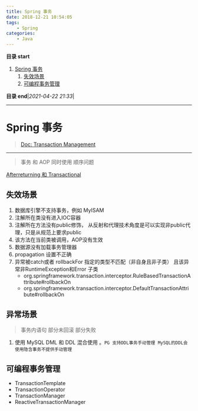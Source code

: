 ```yaml
---
title: Spring 事务
date: 2018-12-21 10:54:05
tags: 
    - Spring
categories: 
    - Java
---
```


**目录 start**

1. [Spring 事务](#spring-事务)
    1. [失效场景](#失效场景)
    1. [可编程事务管理](#可编程事务管理)

**目录 end**|_2021-04-22 21:33_|
****************************************
# Spring 事务
> [Doc: Transaction Management](https://docs.spring.io/spring-framework/docs/5.2.x/spring-framework-reference/data-access.html#spring-data-tier)

************************

> 事务 和 AOP 同时使用 顺序问题

[Afterreturning 和 Transactional](https://stackoverflow.com/questions/39406242/afterreturning-aspect-executes-in-same-transaction-of-pointcut-method#)

## 失效场景

1. 数据库引擎不支持事务，例如 MyISAM
1. 注解所在类没有进入IOC容器
1. 注解所在方法没有public修饰， 从反射和代理技术角度是可以实现非public代理，只是从规范上要求public
1. 该方法在当前类被调用，AOP没有生效
1. 数据源没有加载事务管理器
1. propagation 设置不正确
1. 异常被catch或者 rollbackFor 指定的类型不匹配（非自身且非子类） 且该异常非RuntimeException和Error 子类
    - org.springframework.transaction.interceptor.RuleBasedTransactionAttribute#rollbackOn
    - org.springframework.transaction.interceptor.DefaultTransactionAttribute#rollbackOn

## 异常场景
> 事务内语句 部分未回滚 部分失败

1. 使用 MySQL DML 和 DDL 混合使用 。`PG 支持DDL事务手动管理 MySQL的DDL会使用隐含事务不提供手动管理`

## 可编程事务管理

- TransactionTemplate
- TransactionOperator
- TransactionManager
- ReactiveTransactionManager

